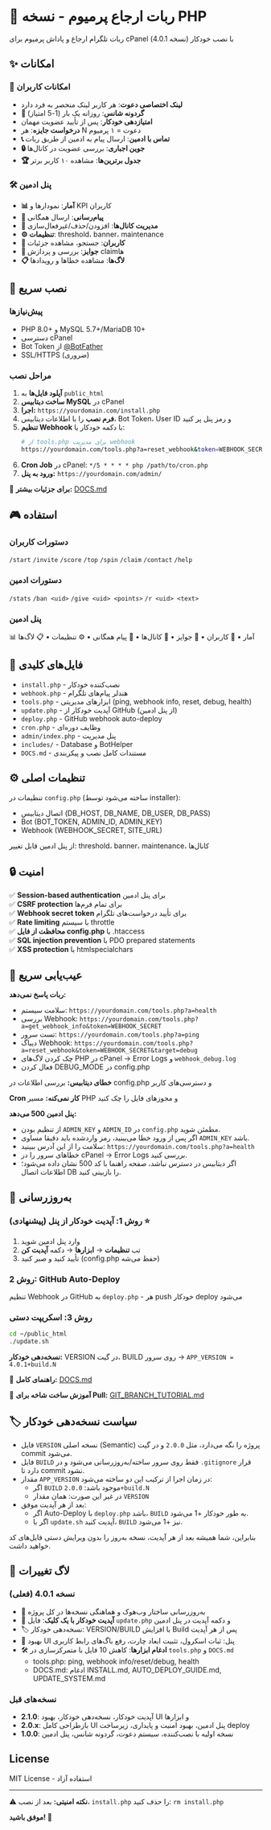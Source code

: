 # 🎁 ربات ارجاع پرمیوم - نسخه PHP

ربات تلگرام ارجاع و پاداش پرمیوم برای cPanel با نصب خودکار (نسخه 4.0.1)

## ✨ امکانات

### 🎯 امکانات کاربران
- **لینک اختصاصی دعوت**: هر کاربر لینک منحصر به فرد دارد
- **🎡 گردونه شانس**: روزانه یک بار (1-5 امتیاز)
- **امتیازدهی خودکار**: پس از تأیید عضویت مهمان
- **درخواست جایزه**: هر N دعوت = ۱ پرمیوم
- **📞 تماس با ادمین**: ارسال پیام به ادمین از طریق ربات
- **🔒 جوین اجباری**: بررسی عضویت در کانال‌ها
- **🏆 جدول برترین‌ها**: مشاهده ۱۰ کاربر برتر

### 🛠 پنل ادمین
- **📊 آمار**: نمودارها و KPI کاربران
- **📣 پیام‌رسانی**: ارسال همگانی
- **🔗 مدیریت کانال‌ها**: افزودن/حذف/غیرفعال‌سازی
- **⚙️ تنظیمات**: threshold، banner، maintenance
- **👥 کاربران**: جستجو، مشاهده جزئیات
- **🎁 جوایز**: بررسی و پردازش claim‌ها
- **📋 لاگ‌ها**: مشاهده خطاها و رویدادها

## 🚀 نصب سریع

### پیش‌نیازها
- PHP 8.0+ و MySQL 5.7+/MariaDB 10+
- دسترسی cPanel
- Bot Token از [@BotFather](https://t.me/BotFather)
- SSL/HTTPS (ضروری)

### مراحل نصب

1. **آپلود فایل‌ها** به `public_html`
2. **ساخت دیتابیس MySQL** در cPanel
3. **اجرا:** `https://yourdomain.com/install.php`
4. **فرم نصب** را با اطلاعات دیتابیس، Bot Token، User ID و رمز پنل پر کنید
5. **تنظیم Webhook** با دکمه خودکار یا:
   ```bash
   # از tools.php برای مدیریت webhook
   https://yourdomain.com/tools.php?a=reset_webhook&token=WEBHOOK_SECRET
   ```
6. **Cron Job** در cPanel: `*/5 * * * * php /path/to/cron.php`
7. **ورود به پنل:** `https://yourdomain.com/admin/`

📖 **برای جزئیات بیشتر:** [DOCS.md](DOCS.md)

## 🎮 استفاده

### دستورات کاربران
`/start` `/invite` `/score` `/top` `/spin` `/claim` `/contact` `/help`

### دستورات ادمین
`/stats` `/ban <uid>` `/give <uid> <points>` `/r <uid> <text>`

### پنل ادمین
📊 آمار • 👥 کاربران • 🎁 جوایز • 🔗 کانال‌ها • 📣 پیام همگانی • ⚙️ تنظیمات • 📋 لاگ‌ها

## 📁 فایل‌های کلیدی

- `install.php` - نصب‌کننده خودکار
- `webhook.php` - هندلر پیام‌های تلگرام
- `tools.php` - ابزارهای مدیریتی (ping, webhook info, reset, debug, health)
- `update.php` - آپدیت خودکار از GitHub (از پنل ادمین)
- `deploy.php` - GitHub webhook auto-deploy
- `cron.php` - وظایف دوره‌ای
- `admin/index.php` - پنل مدیریت
- `includes/` - Database و BotHelper
- `DOCS.md` - مستندات کامل نصب و پیکربندی

## ⚙️ تنظیمات اصلی

تنظیمات در `config.php` (ساخته می‌شود توسط installer):
- اتصال دیتابیس (DB_HOST, DB_NAME, DB_USER, DB_PASS)
- Bot (BOT_TOKEN, ADMIN_ID, ADMIN_KEY)
- Webhook (WEBHOOK_SECRET, SITE_URL)

از پنل ادمین قابل تغییر: threshold، banner، maintenance، کانال‌ها

## 🔒 امنیت

✅ **Session-based authentication** برای پنل ادمین  
✅ **CSRF protection** برای تمام فرم‌ها  
✅ **Webhook secret token** برای تأیید درخواست‌های تلگرام  
✅ **Rate limiting** با سیستم throttle  
✅ **محافظت از فایل config.php** با .htaccess  
✅ **SQL injection prevention** با PDO prepared statements  
✅ **XSS protection** با htmlspecialchars  

## 🐛 عیب‌یابی سریع

**ربات پاسخ نمی‌دهد:**
- سلامت سیستم: `https://yourdomain.com/tools.php?a=health`
- بررسی Webhook: `https://yourdomain.com/tools.php?a=get_webhook_info&token=WEBHOOK_SECRET`
- تست سرور: `https://yourdomain.com/tools.php?a=ping`
- دیباگ Webhook: `https://yourdomain.com/tools.php?a=reset_webhook&token=WEBHOOK_SECRET&target=debug`
- چک کردن لاگ‌های PHP در cPanel → Error Logs و `webhook_debug.log`
- فعال کردن DEBUG_MODE در config.php

**خطای دیتابیس:** بررسی اطلاعات در config.php و دسترسی‌های کاربر

**Cron کار نمی‌کنه:** مسیر PHP و مجوزهای فایل را چک کنید

**پنل ادمین 500 می‌دهد:**
- از تنظیم بودن `ADMIN_KEY` و `ADMIN_ID` در `config.php` مطمئن شوید.
- اگر پس از ورود خطا می‌بینید، رمز واردشده باید دقیقا مساوی `ADMIN_KEY` باشد.
- سلامت را از این آدرس ببینید: `https://yourdomain.com/tools.php?a=health`
- خطاهای سرور را در cPanel → Error Logs بررسی کنید.
- اگر دیتابیس در دسترس نباشد، صفحه راهنما با کد 500 نشان داده می‌شود؛ اطلاعات اتصال DB را بازبینی کنید.

## 🔄 به‌روزرسانی

### روش 1: آپدیت خودکار از پنل (پیشنهادی) ⭐
1. وارد پنل ادمین شوید
2. تب **تنظیمات** → **ابزارها** → دکمه **آپدیت کن**
3. تأیید کنید و صبر کنید (config.php حفظ می‌شه)

### روش 2: GitHub Auto-Deploy
تنظیم Webhook در GitHub به `deploy.php` - هر push خودکار deploy می‌شود

### روش 3: اسکریپت دستی
```bash
cd ~/public_html
./update.sh
```

**نسخه‌دهی خودکار:** VERSION در گیت، BUILD روی سرور → `APP_VERSION = 4.0.1+build.N`

📖 **راهنمای کامل:** [DOCS.md](DOCS.md)
 
 📘 **آموزش ساخت شاخه برای Pull:** [GIT_BRANCH_TUTORIAL.md](GIT_BRANCH_TUTORIAL.md)

## 🏷️ سیاست نسخه‌دهی خودکار

- فایل `VERSION` نسخه اصلی (Semantic) پروژه را نگه می‌دارد، مثل `2.0.0` و در گیت commit می‌شود.
- فایل `BUILD` فقط روی سرور ساخته/به‌روزرسانی می‌شود و در `.gitignore` قرار دارد تا commit نشود.
- مقدار `APP_VERSION` در زمان اجرا از ترکیب این دو ساخته می‌شود:
  - اگر `BUILD` موجود باشد: `2.0.0+build.N`
  - در غیر این صورت: همان مقدار `VERSION`
- بعد از هر آپدیت موفق:
  - اگر Auto-Deploy با `deploy.php` باشد، `BUILD` به طور خودکار +1 می‌شود.
  - اگر با `update.sh` آپدیت کنید، `BUILD` نیز +1 می‌شود.

بنابراین، شما همیشه بعد از هر آپدیت، نسخه به‌روز را بدون ویرایش دستی فایل‌های کد خواهید داشت.

## 📝 لاگ تغییرات

### نسخه 4.0.1 (فعلی)
- 🚀 به‌روزرسانی ساختار وب‌هوک و هماهنگی نسخه‌ها در کل پروژه
- 🔄 **آپدیت خودکار با یک کلیک**: فایل `update.php` و دکمه آپدیت در پنل ادمین
- 🏷️ نسخه‌دهی خودکار: VERSION/BUILD با افزایش Build پس از هر آپدیت
- 🧭 بهبود UI پنل: ثبات اسکرول، تثبیت ابعاد چارت، رفع باگ‌های رابط کاربری
- 🛠️ **ادغام ابزارها**: کاهش 10 فایل با متمرکزسازی در `tools.php` و `DOCS.md`
  - tools.php: ping, webhook info/reset/debug, health
  - DOCS.md: ادغام INSTALL.md, AUTO_DEPLOY_GUIDE.md, UPDATE_SYSTEM.md

### نسخه‌های قبل
- **2.1.0**: آپدیت خودکار، نسخه‌دهی خودکار، بهبود UI و ابزارها
- **2.0.x**: بازطراحی کامل UI پنل ادمین، بهبود امنیت و پایداری، زیرساخت deploy
- **1.0.0**: نسخه اولیه با نصب‌کننده، سیستم دعوت، گردونه شانس، پنل ادمین

##  License
MIT License - استفاده آزاد

---

⚠️ **نکته امنیتی:** بعد از نصب، `install.php` را حذف کنید: `rm install.php`

**موفق باشید! 🚀**

